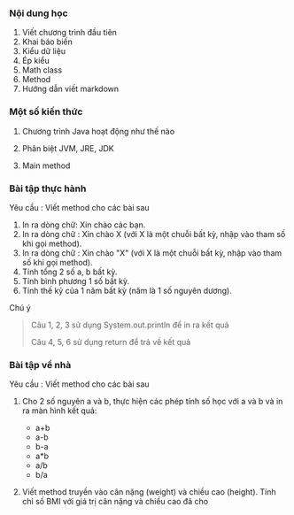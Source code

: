 ### Nội dung học
1. Viết chương trình đầu tiên
2. Khai báo biến
3. Kiểu dữ liệu
4. Ép kiểu
5. Math class
6. Method
7. Hướng dẫn viết markdown

### Một số kiến thức

1. Chương trình Java hoạt động như thế nào

2. Phân biệt JVM, JRE, JDK

3. Main method

### Bài tập thực hành

Yêu cầu : Viết method cho các bài sau

1. In ra dòng chữ: Xin chào các bạn.
2. In ra dòng chữ : Xin chào X (với X là một chuỗi bất kỳ, nhập vào tham số khi gọi method).
3. In ra dòng chữ : Xin chào "X" (với X là một chuỗi bất kỳ, nhập vào tham số khi gọi method).
4. Tính tổng 2 số a, b bất kỳ.
5. Tính bình phương 1 số bất kỳ.
6. Tính thế kỷ của 1 năm bất kỳ (năm là 1 số nguyên dương).

Chú ý

> Câu 1, 2, 3 sử dụng System.out.println để in ra kết quả
>
> Câu 4, 5, 6 sử dụng return để trả về kết quả

### Bài tập về nhà

Yêu cầu : Viết method cho các bài sau

1. Cho 2 số nguyên a và b, thực hiện các phép tính số học với a và b và in ra màn hình kết quả:

	- a+b
	- a-b
	- b-a
	- a*b
	- a/b
	- b/a

2. Viết method truyền vào cân nặng (weight) và chiều cao (height). Tính chỉ số BMI với giá trị cân nặng và chiều cao đã cho

